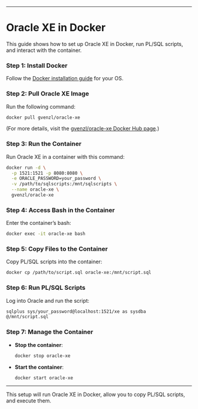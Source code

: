 
---

# Oracle XE in Docker

This guide shows how to set up Oracle XE in Docker, run PL/SQL scripts, and interact with the container.

### Step 1: Install Docker
Follow the [Docker installation guide](https://docs.docker.com/get-docker/) for your OS.

### Step 2: Pull Oracle XE Image
Run the following command:
```bash
docker pull gvenzl/oracle-xe
```
(For more details, visit the [gvenzl/oracle-xe Docker Hub page](https://hub.docker.com/r/gvenzl/oracle-xe).)

### Step 3: Run the Container
Run Oracle XE in a container with this command:
```bash
docker run -d \
  -p 1521:1521 -p 8080:8080 \
  -e ORACLE_PASSWORD=your_password \
  -v /path/to/sqlscripts:/mnt/sqlscripts \
  --name oracle-xe \
  gvenzl/oracle-xe
```

### Step 4: Access Bash in the Container
Enter the container’s bash:
```bash
docker exec -it oracle-xe bash
```

### Step 5: Copy Files to the Container
Copy PL/SQL scripts into the container:
```bash
docker cp /path/to/script.sql oracle-xe:/mnt/script.sql
```

### Step 6: Run PL/SQL Scripts
Log into Oracle and run the script:
```bash
sqlplus sys/your_password@localhost:1521/xe as sysdba
@/mnt/script.sql
```

### Step 7: Manage the Container
- **Stop the container**:  
  ```bash
  docker stop oracle-xe
  ```
- **Start the container**:  
  ```bash
  docker start oracle-xe
  ```

---

This setup will run Oracle XE in Docker, allow you to copy PL/SQL scripts, and execute them.
